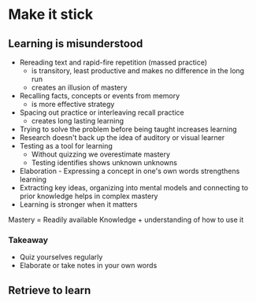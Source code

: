 # Make it stick

## Learning is misunderstood

* Rereading text and rapid-fire repetition (massed practice) 
	- is transitory, least productive and makes no difference in the long run
	- creates an illusion of mastery
* Recalling facts, concepts or events from memory 
	- is more effective strategy
* Spacing out practice or interleaving recall practice 
	- creates long lasting learning
* Trying to solve the problem before being taught increases learning
* Research doesn't back up the idea of auditory or visual learner
* Testing as a tool for learning
	- Without quizzing we overestimate mastery
	- Testing identifies shows unknown unknowns
* Elaboration - Expressing a concept in one's own words strengthens learning
* Extracting key ideas, organizing into mental models and connecting to prior knowledge helps in complex mastery
* Learning is stronger when it matters

Mastery = Readily available Knowledge + understanding of how to use it

### Takeaway

* Quiz yourselves regularly
* Elaborate or take notes in your own words

## Retrieve to learn

